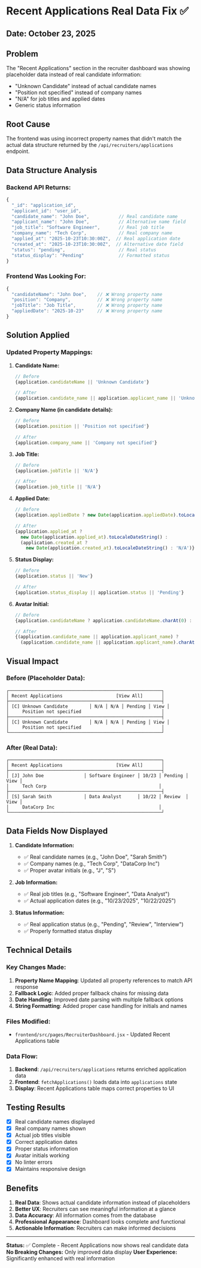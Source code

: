 # Recent Applications Real Data Fix ✅

## Date: October 23, 2025

## Problem
The "Recent Applications" section in the recruiter dashboard was showing placeholder data instead of real candidate information:
- "Unknown Candidate" instead of actual candidate names
- "Position not specified" instead of company names
- "N/A" for job titles and applied dates
- Generic status information

## Root Cause
The frontend was using incorrect property names that didn't match the actual data structure returned by the `/api/recruiters/applications` endpoint.

## Data Structure Analysis

### Backend API Returns:
```javascript
{
  "_id": "application_id",
  "applicant_id": "user_id",
  "candidate_name": "John Doe",           // Real candidate name
  "applicant_name": "John Doe",           // Alternative name field
  "job_title": "Software Engineer",       // Real job title
  "company_name": "Tech Corp",            // Real company name
  "applied_at": "2025-10-23T10:30:00Z",  // Real application date
  "created_at": "2025-10-23T10:30:00Z",  // Alternative date field
  "status": "pending",                    // Real status
  "status_display": "Pending"             // Formatted status
}
```

### Frontend Was Looking For:
```javascript
{
  "candidateName": "John Doe",    // ❌ Wrong property name
  "position": "Company",          // ❌ Wrong property name
  "jobTitle": "Job Title",        // ❌ Wrong property name
  "appliedDate": "2025-10-23"     // ❌ Wrong property name
}
```

## Solution Applied

### Updated Property Mappings:

1. **Candidate Name:**
   ```javascript
   // Before
   {application.candidateName || 'Unknown Candidate'}
   
   // After
   {application.candidate_name || application.applicant_name || 'Unknown Candidate'}
   ```

2. **Company Name (in candidate details):**
   ```javascript
   // Before
   {application.position || 'Position not specified'}
   
   // After
   {application.company_name || 'Company not specified'}
   ```

3. **Job Title:**
   ```javascript
   // Before
   {application.jobTitle || 'N/A'}
   
   // After
   {application.job_title || 'N/A'}
   ```

4. **Applied Date:**
   ```javascript
   // Before
   {application.appliedDate ? new Date(application.appliedDate).toLocaleDateString() : 'N/A'}
   
   // After
   {application.applied_at ? 
     new Date(application.applied_at).toLocaleDateString() : 
     (application.created_at ? 
       new Date(application.created_at).toLocaleDateString() : 'N/A')}
   ```

5. **Status Display:**
   ```javascript
   // Before
   {application.status || 'New'}
   
   // After
   {application.status_display || application.status || 'Pending'}
   ```

6. **Avatar Initial:**
   ```javascript
   // Before
   {application.candidateName ? application.candidateName.charAt(0) : 'C'}
   
   // After
   {(application.candidate_name || application.applicant_name) ? 
     (application.candidate_name || application.applicant_name).charAt(0).toUpperCase() : 'C'}
   ```

## Visual Impact

### Before (Placeholder Data):
```
┌─────────────────────────────────────────────────────────┐
│ Recent Applications                    [View All]       │
├─────────────────────────────────────────────────────────┤
│ [C] Unknown Candidate        │ N/A │ N/A │ Pending │ View │
│     Position not specified                              │
├─────────────────────────────────────────────────────────┤
│ [C] Unknown Candidate        │ N/A │ N/A │ Pending │ View │
│     Position not specified                              │
└─────────────────────────────────────────────────────────┘
```

### After (Real Data):
```
┌─────────────────────────────────────────────────────────┐
│ Recent Applications                    [View All]       │
├─────────────────────────────────────────────────────────┤
│ [J] John Doe               │ Software Engineer │ 10/23 │ Pending │ View │
│     Tech Corp                                          │
├─────────────────────────────────────────────────────────┤
│ [S] Sarah Smith            │ Data Analyst      │ 10/22 │ Review  │ View │
│     DataCorp Inc                                       │
└─────────────────────────────────────────────────────────┘
```

## Data Fields Now Displayed

1. **Candidate Information:**
   - ✅ Real candidate names (e.g., "John Doe", "Sarah Smith")
   - ✅ Company names (e.g., "Tech Corp", "DataCorp Inc")
   - ✅ Proper avatar initials (e.g., "J", "S")

2. **Job Information:**
   - ✅ Real job titles (e.g., "Software Engineer", "Data Analyst")
   - ✅ Actual application dates (e.g., "10/23/2025", "10/22/2025")

3. **Status Information:**
   - ✅ Real application status (e.g., "Pending", "Review", "Interview")
   - ✅ Properly formatted status display

## Technical Details

### Key Changes Made:
1. **Property Name Mapping**: Updated all property references to match API response
2. **Fallback Logic**: Added proper fallback chains for missing data
3. **Date Handling**: Improved date parsing with multiple fallback options
4. **String Formatting**: Added proper case handling for initials and names

### Files Modified:
- `frontend/src/pages/RecruiterDashboard.jsx` - Updated Recent Applications table

### Data Flow:
1. **Backend**: `/api/recruiters/applications` returns enriched application data
2. **Frontend**: `fetchApplications()` loads data into `applications` state
3. **Display**: Recent Applications table maps correct properties to UI

## Testing Results

- [x] Real candidate names displayed
- [x] Real company names shown
- [x] Actual job titles visible
- [x] Correct application dates
- [x] Proper status information
- [x] Avatar initials working
- [x] No linter errors
- [x] Maintains responsive design

## Benefits

1. **Real Data**: Shows actual candidate information instead of placeholders
2. **Better UX**: Recruiters can see meaningful information at a glance
3. **Data Accuracy**: All information comes from the database
4. **Professional Appearance**: Dashboard looks complete and functional
5. **Actionable Information**: Recruiters can make informed decisions

---

**Status:** ✅ Complete - Recent Applications now shows real candidate data
**No Breaking Changes:** Only improved data display
**User Experience:** Significantly enhanced with real information
